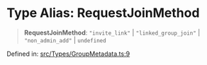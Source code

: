 # Type Alias: RequestJoinMethod

> **RequestJoinMethod**: `"invite_link"` \| `"linked_group_join"` \| `"non_admin_add"` \| `undefined`

Defined in: [src/Types/GroupMetadata.ts:9](https://github.com/Fokusdotid/Baileys/blob/86ad0f8078178c8586062ad3364a59e068f4b3b2/src/Types/GroupMetadata.ts#L9)
